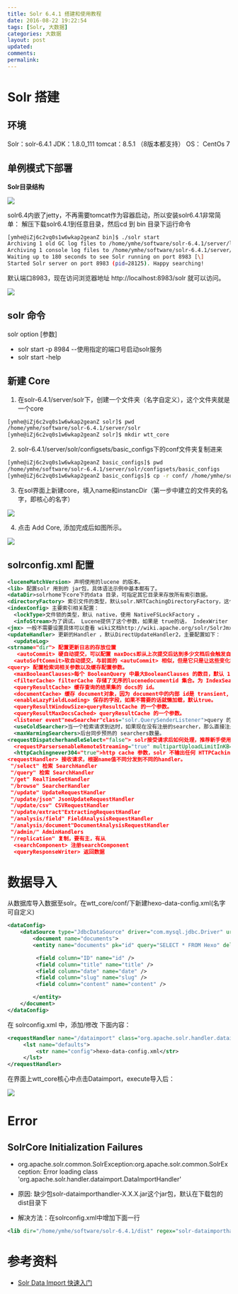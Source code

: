 ```yaml
---
title: Solr 6.4.1 搭建和使用教程
date: 2016-08-22 19:22:54
tags: [Solr, 大数据]
categories: 大数据
layout: post
updated:
comments:
permalink: 
---
```



<!--more-->

# Solr 搭建

## 环境

Solr：solr-6.4.1
JDK：1.8.0_111
tomcat：8.5.1 （8版本都支持）
OS： CentOs 7


## 单例模式下部署

**Solr目录结构**

![](http://oduq3lfcc.bkt.clouddn.com/solr%E7%9B%AE%E5%BD%95.png)

solr6.4内嵌了jetty，不再需要tomcat作为容器启动，所以安装solr6.4.1非常简单：
解压下载solr6.4.1到任意目录，然后cd 到 bin 目录下运行命令

```bash
[ymhe@iZj6c2vq0s1w6wkap2geanZ bin]$ ./solr start
Archiving 1 old GC log files to /home/ymhe/software/solr-6.4.1/server/logs/archived
Archiving 1 console log files to /home/ymhe/software/solr-6.4.1/server/logs/archived
Waiting up to 180 seconds to see Solr running on port 8983 [\]  
Started Solr server on port 8983 (pid=28125). Happy searching!
```

默认端口8983，现在访问浏览器地址 http://localhost:8983/solr 就可以访问。

![](http://oduq3lfcc.bkt.clouddn.com/image/solr/webui.png)

## solr 命令

solr option [参数]

- solr start -p 8984  --使用指定的端口号启动solr服务
-  solr start -help


## 新建 Core

1. 在solr-6.4.1/server/solr下，创建一个文件夹（名字自定义），这个文件夹就是一个core
```bash
[ymhe@iZj6c2vq0s1w6wkap2geanZ solr]$ pwd
/home/ymhe/software/solr-6.4.1/server/solr
[ymhe@iZj6c2vq0s1w6wkap2geanZ solr]$ mkdir wtt_core
```

2.  solr-6.4.1/server/solr/configsets/basic_configs下的conf文件夹复制进来
```bash
[ymhe@iZj6c2vq0s1w6wkap2geanZ basic_configs]$ pwd
/home/ymhe/software/solr-6.4.1/server/solr/configsets/basic_configs
[ymhe@iZj6c2vq0s1w6wkap2geanZ basic_configs]$ cp -r conf/ /home/ymhe/software/solr-6.4.1/server/solr/wtt_core/
```

3. 在sol界面上新建core，填入name和instancDir（第一步中建立的文件夹的名字，即核心的名字）

![](http://oduq3lfcc.bkt.clouddn.com/image/solr/add%20core.png)

4. 点击 Add Core, 添加完成后如图所示。

![](http://oduq3lfcc.bkt.clouddn.com/image/solr/addedcore.png)


## solrconfig.xml 配置
```xml
<luceneMatchVersion> 声明使用的lucene 的版本。
<lib> 配置solr 用到的 jar包，具体语法示例中基本都有了。
<dataDir>solrhome下core下的data 目录，可指定其它目录来存放所有索引数据。
<directoryFactory> 索引文件的类型，默认solr.NRTCachingDirectoryFactory，这个文件类型包装了 solr.StandardDirectoryFactory 和小文件内存缓存的类型，来提供 NRT（near-real-time近实时）搜索性能。。
<indexConfig> 主要索引相关配置：
  <lockType>文件锁的类型，默认 native，使用 NativeFSLockFactory 。
  <infoStream>为了调试， Lucene提供了这个参数，如果是 true的话， IndexWriter 会像设置的文件中写入 debug信息。
<jmx> 一般不需要设置具体可以查看 wiki文档http://wiki.apache.org/solr/SolrJmx
<updateHandler> 更新的Handler ，默认DirectUpdateHandler2，主要配置如下：
  <updateLog>
<strname="dir"> 配置更新日志的存放位置
   <autoCommit> 硬自动提交，可以配置 maxDocs即从上次提交后达到多少文档后会触发自动提交； maxTime时间限制； openSearcher ，如果设为false ，导致索引变化的最新提交，不需要重新打开 searcher就能看到这些变化，默认 false。
  <autoSoftCommit>软自动提交，与前面的 <autuCommit> 相似，但是它只是让这些变化能够看到，并不保证这些变化会同步到磁盘上。这种方法比硬提交要快，而且更接近实时更友好。
<query> 配置检索词相关参数以及缓存配置参数。
  <maxBooleanClauses>每个 BooleanQuery 中最大BooleanClauses 的数目，默认 1024。
  <filterCache> filterCache 存储了无序的lucenedocumentid 集合。为 IndexSearcher 使用，当一个IndexSearcher 打开时，可以被重新赋于原来的值，或者使用旧的 IndexSearcher 的值，例如使用 LRUCache时，最近被访问的 Items将被赋予 IndexSearcher 。solr 默认是 FastLRUCache 。
  <queryResultCache> 缓存查询的结果集的 docs的 id。
  <documentCache> 缓存 document对象，因为 document中的内部 id是 transient, 所以autowarmed 为0 ，不能被 autowarmed。
  <enableLazyFieldLoading> 保存的字段，如果不需要的话就懒加载，默认true。
  <queryResultWindowSize>queryResultCache 的一个参数。
  <queryResultMaxDocsCached> queryResultCache 的一个参数。
  <listener event"newSearcher"class="solr.QuerySenderListener">query 的事件监听器。
  <useColdSearcher>当一个检索请求到达时，如果现在没有注册的searcher，那么直接注册正在预热的 searcher并使用它。如果设为 false则所有请求都要 block，直到有 searcher完成预热。
  <maxWarmingSearchers>后台同步预热的 searchers数量。
<requestDispatcherhandleSelect="false"> solr接受请求后如何处理，推荐新手使用false
  <requestParsersenableRemoteStreaming="true" multipartUploadLimitInKB="2048000"formdataUploadLimitInKB="2048" /> 使系统能够接收远程流
  <httpCachingnever304="true">http cache 参数，solr 不输出任何 HTTPCaching相关的头信息。
<requestHandler> 接收请求，根据name值不同分发到不同的handler。
 "/select" 检索 SearchHandler
 "/query" 检索 SearchHandler
 "/get" RealTimeGetHandler
 "/browse" SearcherHandler
 "/update" UpdateRequestHandler
 "/update/json" JsonUpdateRequestHandler
 "/update/csv" CSVRequestHandler
 "/update/extract"ExtractingRequestHandler
 "/analysis/field" FieldAnalysisRequestHandler
 "/analysis/document"DocumentAnalysisRequestHandler
 "/admin/" AdminHandlers
 "/replication" 复制，要有主，有从
  <searchComponent> 注册searchComponent
  <queryResponseWriter> 返回数据
```

# 数据导入

从数据库导入数据至solr。在wtt_core/conf/下新建hexo-data-config.xml(名字可自定义)


```xml
<dataConfig>
    <dataSource type="JdbcDataSource" driver="com.mysql.jdbc.Driver" url="jdbc:mysql://wentuotuo.com:3306/test?useUnicode=true&amp;characterEncoding=UTF-8" user="hexo" password="iju_,sfe"/>
        <document name="documents">
        <entity name="documents" pk="id" query="SELECT * FROM Hexo" deltaQuery="select * from Hexo where date > '${dataimporter.last_index_time}'">

         <field column="ID" name="id" />
         <field column="title" name="title" />
         <field column="date" name="date" />
         <field column="slug" name="slug" />
         <field column="content" name="content" />

        </entity>
    </document>
</dataConfig>
```

在 solrconfig.xml 中，添加/修改 下面内容：

```xml
<requestHandler name="/dataimport" class="org.apache.solr.handler.dataimport.DataImportHandler">
     <lst name="defaults">
         <str name="config">hexo-data-config.xml</str>
     </lst>
</requestHandler>
```

在界面上wtt_core核心中点击Dataimport，execute导入后：

![](http://oduq3lfcc.bkt.clouddn.com/image/solr/dataimport.png)

# Error
## SolrCore Initialization Failures
- org.apache.solr.common.SolrException:org.apache.solr.common.SolrException: Error loading class 'org.apache.solr.handler.dataimport.DataImportHandler'

- 原因: 缺少包solr-dataimporthandler-X.X.X.jar这个jar包，默认在下载包的dist目录下
- 解决方法：在solrconfig.xml中增加下面一行
```xml
<lib dir="/home/ymhe/software/solr-6.4.1/dist" regex="solr-dataimporthandler-\d.*\.jar" />
```

# 参考资料

- [Solr Data Import 快速入门](http://blog.chenlb.com/2010/03/solr-data-import-quick-start.html)
